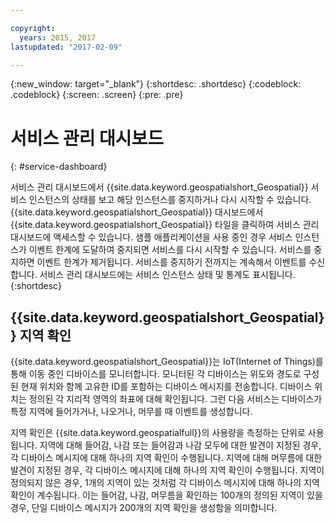 ```yaml
---

copyright:
  years: 2015, 2017
lastupdated: "2017-02-09"

---
```


<!-- Attribute definitions --> 
{:new_window: target="_blank"}
{:shortdesc: .shortdesc}
{:codeblock: .codeblock}
{:screen: .screen}
{:pre: .pre}

# 서비스 관리 대시보드
{: #service-dashboard}


서비스 관리 대시보드에서 {{site.data.keyword.geospatialshort_Geospatial}} 서비스 인스턴스의 상태를 보고 해당 인스턴스를 중지하거나 다시 시작할 수 있습니다. {{site.data.keyword.geospatialshort_Geospatial}} 대시보드에서 {{site.data.keyword.geospatialshort_Geospatial}} 타일을 클릭하여 서비스 관리 대시보드에 액세스할 수 있습니다. 샘플 애플리케이션을 사용 중인 경우 서비스 인스턴스가 이벤트 한계에 도달하여 중지되면 서비스를 다시 시작할 수 있습니다. 서비스를 중지하면 이벤트 한계가 제거됩니다. 서비스를 중지하기 전까지는 계속해서 이벤트를 수신합니다. 서비스 관리 대시보드에는 서비스 인스턴스 상태 및 통계도 표시됩니다.
{:shortdesc}

## {{site.data.keyword.geospatialshort_Geospatial}} 지역 확인

{{site.data.keyword.geospatialshort_Geospatial}}는 IoT(Internet of Things)를 통해 이동 중인 디바이스를 모니터합니다. 모니터된 각 디바이스는 위도와 경도로 구성된 현재 위치와 함께 고유한 ID를 포함하는 디바이스 메시지를 전송합니다. 디바이스 위치는 정의된 각 지리적 영역의 좌표에 대해 확인됩니다. 그런 다음 서비스는 디바이스가 특정 지역에 들어가거나, 나오거나, 머무를 때 이벤트를 생성합니다. 

지역 확인은 {{site.data.keyword.geospatialfull}}의 사용량을 측정하는 단위로 사용됩니다. 지역에 대해 들어감, 나감 또는 들어감과 나감 모두에 대한 발견이 지정된 경우, 각 디바이스 메시지에 대해 하나의 지역 확인이 수행됩니다. 지역에 대해 머무름에 대한 발견이 지정된 경우, 각 디바이스 메시지에 대해 하나의 지역 확인이 수행됩니다. 지역이 정의되지 않은 경우, 1개의 지역이 있는 것처럼 각 디바이스 메시지에 대해 하나의 지역 확인이 계수됩니다. 이는 들어감, 나감, 머무름을 확인하는 100개의 정의된 지역이 있을 경우, 단일 디바이스 메시지가 200개의 지역 확인을 생성함을 의미합니다. 
